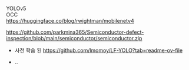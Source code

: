 YOLOv5<br>
OCC<br>
https://huggingface.co/blog/rwightman/mobilenetv4<br>

https://github.com/parkmina365/Semiconductor-defect-inspection/blob/main/semiconductor/semiconductor.zip

- 사전 학습 된
https://github.com/lmomoy/LF-YOLO?tab=readme-ov-file

- ..